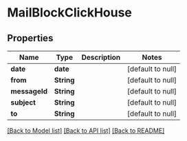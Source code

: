 # MailBlockClickHouse
## Properties

| Name | Type | Description | Notes |
|------------ | ------------- | ------------- | -------------|
| **date** | **date** |  | [default to null] |
| **from** | **String** |  | [default to null] |
| **messageId** | **String** |  | [default to null] |
| **subject** | **String** |  | [default to null] |
| **to** | **String** |  | [default to null] |

[[Back to Model list]](../README.md#documentation-for-models) [[Back to API list]](../README.md#documentation-for-api-endpoints) [[Back to README]](../README.md)

